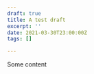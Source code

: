```yaml
---
draft: true
title: A test draft
excerpt: ''
date: 2021-03-30T23:00:00Z
tags: []

---
```

Some content